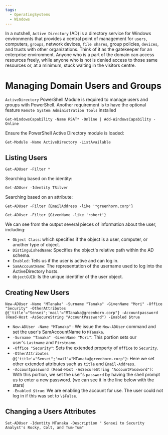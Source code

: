 ```yaml
---
tags:
  - OperatingSystems
  - Windows
---
```

In a nutshell, `Active Directory` (AD) is a directory service for Windows environments that provides a central point of management for `users`, computers, `groups`, network devices, `file shares`, group policies, `devices`, and trusts with other organizations. Think of it as the gatekeeper for an enterprise environment. Anyone who is a part of the domain can access resources freely, while anyone who is not is denied access to those same resources or, at a minimum, stuck waiting in the visitors centre.


# Managing Domain Users and Groups

`ActiveDirectory` PowerShell Module is required to manage users and groups with PowerShell. Another requirement is to have the optional feature `Remote System Administration Tools` installed

```powershell-session
Get-WindowsCapability -Name RSAT* -Online | Add-WindowsCapability -Online
```

Ensure the PowerShell Active Directory module is loaded:

```powershell-session
Get-Module -Name ActiveDirectory -ListAvailable 
```

## Listing Users 

```powershell-session
Get-ADUser -Filter *
```

Searching based on the identity:

```powershell-session
Get-ADUser -Identity TSilver
```

Searching based on an attribute:

```powershell-session
Get-ADUser -Filter {EmailAddress -like '*greenhorn.corp'}
```

```powershell-session
Get-ADUser -Filter {GivenName -like 'robert'}
```

We can see from the output several pieces of information about the user, including:

- `Object Class`: which specifies if the object is a user, computer, or another type of object.
- `DistinguishedName`: Specifies the object's relative path within the AD schema.
- `Enabled`: Tells us if the user is active and can log in.
- `SamAccountName`: The representation of the username used to log into the ActiveDirectory hosts.
- `ObjectGUID`: Is the unique identifier of the user object.


## Creating New Users

```powershell-session
New-ADUser -Name "MTanaka" -Surname "Tanaka" -GivenName "Mori" -Office "Security" -OtherAttributes @{'title'="Sensei";'mail'="MTanaka@greenhorn.corp"} -Accountpassword (Read-Host -AsSecureString "AccountPassword") -Enabled $true 
```

- `New-ADUser -Name "MTanaka"` : We issue the `New-ADUser` command and set the user's SamAccountName to `MTanaka`.
- `-Surname "Tanaka" -GivenName "Mori"`: This portion sets our user's `Lastname` and `Firstname`.
- `-Office "Security"`: Sets the extended property of `Office` to `Security`.
- `-OtherAttributes @{'title'="Sensei";'mail'="MTanaka@greenhorn.corp"}`: Here we set other extended attributes such as `title` and `Email-Address`.
- `-Accountpassword (Read-Host -AsSecureString "AccountPassword")`: With this portion, we set the user's `password` by having the shell prompt us to enter a new password. (we can see it in the line below with the stars)
- `-Enabled $true`: We are enabling the account for use. The user could not log in if this was set to `\$False`.

## Changing a Users Attributes

```powershell-session
Set-ADUser -Identity MTanaka -Description " Sensei to Security Analyst's Rocky, Colt, and Tum-Tum"  
```